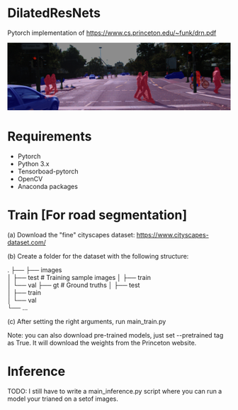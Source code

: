# DilatedResNets
Pytorch implementation of https://www.cs.princeton.edu/~funk/drn.pdf


![Alt text](blend103.png "Road segmentation")

# Requirements
+ Pytorch
+ Python 3.x
+ Tensorboad-pytorch
+ OpenCV
+ Anaconda packages

# Train [For road segmentation]

(a) Download the "fine" cityscapes dataset: https://www.cityscapes-dataset.com/

(b) Create a folder for the dataset with the following structure:

.
    ├──
    ├── images                    
    │   ├── test              # Training sample images
    │   ├── train         
    │   └── val 
    ├── gt                    # Ground truths
    │   ├── test         
    │   ├── train        
    │   └── val    
    └── ...
    

(c) After setting the right arguments, run main_train.py 

Note: you can also download pre-trained models, just set --pretrained tag as True. It will download the weights from the Princeton website.

# Inference
TODO: I still have to write a main_inference.py script where you can run a model your trianed on a setof images.
